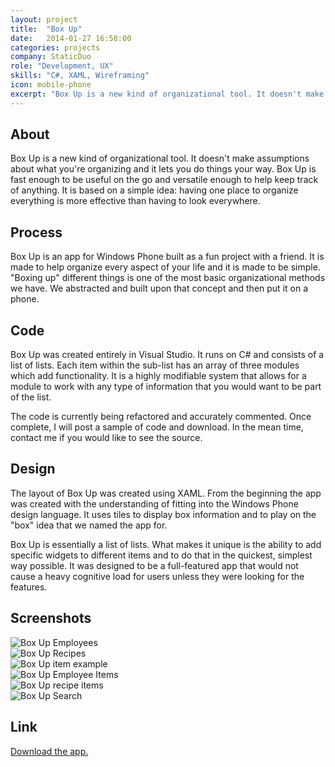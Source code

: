 ```yaml
---
layout: project
title:  "Box Up"
date:   2014-01-27 16:58:00
categories: projects
company: StaticDuo
role: "Development, UX"
skills: "C#, XAML, Wireframing"
icon: mobile-phone
excerpt: "Box Up is a new kind of organizational tool. It doesn't make assumptions about what you're organizing and it lets you do things your way. Box Up is fast enough to be useful on the go and versatile enough to help keep track of anything. It is based on a simple idea: having one place to organize everything is more effective than having to look everywhere."
---
```

<article>
	<div class="title-and-info">
		<h2>About</h2>
	</div>
	<div class="content">
		<p>Box Up is a new kind of organizational tool. It doesn't make assumptions about what you're organizing and it lets you do things your way. Box Up is fast enough to be useful on the go and versatile enough to help keep track of anything. It is based on a simple idea: having one place to organize everything is more effective than having to look everywhere.</p>
	</div>
</article>
<article>
	<div class="title-and-info">
		<h2>Process</h2>
	</div>
	<div class="content">
		<p>Box Up is an app for Windows Phone built as a fun project with a friend. It is made to help organize every aspect of your life and it is made to be simple. "Boxing up" different things is one of the most basic organizational methods we have. We abstracted and built upon that concept and then put it on a phone.</p>
	</div>
</article>
<article>
	<div class="title-and-info">
		<h2>Code</h2>
	</div>
	<div class="content">
		<p>Box Up was created entirely in Visual Studio. It runs on C# and consists of a list of lists. Each item within the sub-list has an array of three modules which add functionality. It is a highly modifiable system that allows for a module to work with any type of information that you would want to be part of the list.</p><p>The code is currently being refactored and accurately commented. Once complete, I will post a sample of code and download. In the mean time, contact me if you would like to see the source.</p>
	</div>
</article>
<article>
	<div class="title-and-info">
		<h2>Design</h2>
	</div>
	<div class="content">
		<p>The layout of Box Up was created using XAML. From the beginning the app was created with the understanding of fitting into the Windows Phone design language. It uses tiles to display box information and to play on the "box" idea that we named the app for.</p><p>Box Up is essentially a list of lists. What makes it unique is the ability to add specific widgets to different items and to do that in the quickest, simplest way possible. It was designed to be a full-featured app that would not cause a heavy cognitive load for users unless they were looking for the features.</p>
	</div>
</article>
<article>
	<div class="title-and-info">
		<h2>Screenshots</h2>
	</div>
	<div class="content">
	    <div id="three-slider" class="owl-carousel owl-theme">
		    <div class="item"><img src="/images/bu1.png" alt="Box Up Employees"></div>
				<div class="item"><img src="/images/bu2.png" alt="Box Up Recipes"></div>
				<div class="item"><img src="/images/bu3.jpg" alt="Box Up item example"></div>
				<div class="item"><img src="/images/bu4.png" alt="Box Up Employee Items"></div>
				<div class="item"><img src="/images/bu5.png" alt="Box Up recipe items"></div>
				<div class="item"><img src="/images/bu6.png" alt="Box Up Search"></div>
	    </div>
	</div>
</article>
<article>
	<div class="title-and-info">
		<h2>Link</h2>
	</div>
	<div class="content">
	    <p><a href="http://www.windowsphone.com/en-us/store/app/box-up/d4eb15c0-8b15-485a-a088-42b29837a47a">Download the app.</a></P>
	</div>
</article>